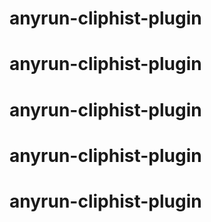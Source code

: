 # anyrun-cliphist-plugin
# anyrun-cliphist-plugin
# anyrun-cliphist-plugin
# anyrun-cliphist-plugin
# anyrun-cliphist-plugin
